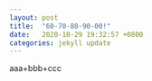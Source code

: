 ```yaml
---
layout: post
title:  "60-70-80-90-00!"
date:   2020-10-29 19:32:57 +0800
categories: jekyll update
---
```


aaa+bbb+ccc
